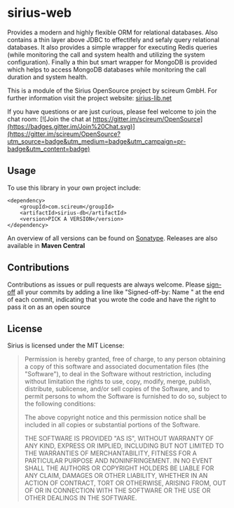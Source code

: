 # sirius-web

Provides a modern and highly flexible ORM for relational databases. Also contains a thin layer above JDBC to
effectifely and sefaly query relational databases. It also provides a simple wrapper for executing Redis
queries (while monitoring the call and system health and utilizing the system configuration). Finally a
thin but smart wrapper for MongoDB is provided which helps to access MongoDB databases while monitoring the
call duration and system health.

This is a module of the Sirius OpenSource project by scireum GmbH. For further information visit the project website: [sirius-lib.net](http://sirius-lib.net)

If you have questions or are just curious, please feel welcome to join the chat room:
[![Join the chat at https://gitter.im/scireum/OpenSource](https://badges.gitter.im/Join%20Chat.svg)](https://gitter.im/scireum/OpenSource?utm_source=badge&utm_medium=badge&utm_campaign=pr-badge&utm_content=badge)

## Usage
To use this library in your own project include:
```
<dependency>
    <groupId>com.scireum</groupId>
    <artifactId>sirius-db</artifactId>
    <version>PICK A VERSION</version>
</dependency>
```
An overview of all versions can be found on [Sonatype](https://oss.sonatype.org/content/groups/public/com/scireum/sirius-db/). Releases are also available in **Maven Central**

## Contributions

Contributions as issues or pull requests are always welcome. Please [sign-off](http://developercertificate.org)
all your commits by adding a line like "Signed-off-by: Name <email>" at the end of each commit, indicating that
you wrote the code and have the right to pass it on as an open source

## License

Sirius is licensed under the MIT License:

> Permission is hereby granted, free of charge, to any person obtaining a copy
> of this software and associated documentation files (the "Software"), to deal
> in the Software without restriction, including without limitation the rights
> to use, copy, modify, merge, publish, distribute, sublicense, and/or sell
> copies of the Software, and to permit persons to whom the Software is
> furnished to do so, subject to the following conditions:
>
> The above copyright notice and this permission notice shall be included in
> all copies or substantial portions of the Software.
>
> THE SOFTWARE IS PROVIDED "AS IS", WITHOUT WARRANTY OF ANY KIND, EXPRESS OR
> IMPLIED, INCLUDING BUT NOT LIMITED TO THE WARRANTIES OF MERCHANTABILITY,
> FITNESS FOR A PARTICULAR PURPOSE AND NONINFRINGEMENT. IN NO EVENT SHALL THE
> AUTHORS OR COPYRIGHT HOLDERS BE LIABLE FOR ANY CLAIM, DAMAGES OR OTHER
> LIABILITY, WHETHER IN AN ACTION OF CONTRACT, TORT OR OTHERWISE, ARISING FROM,
> OUT OF OR IN CONNECTION WITH THE SOFTWARE OR THE USE OR OTHER DEALINGS IN
> THE SOFTWARE.
